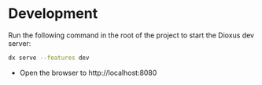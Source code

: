 # Development

Run the following command in the root of the project to start the Dioxus dev server:

```bash
dx serve --features dev
```

- Open the browser to http://localhost:8080